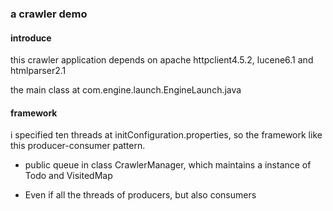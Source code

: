 ### a crawler demo

#### introduce

this crawler application depends on apache httpclient4.5.2, lucene6.1 and htmlparser2.1

the main class at com.engine.launch.EngineLaunch.java

#### framework

i specified ten threads at initConfiguration.properties, so the framework like this producer-consumer pattern.

* public queue in class CrawlerManager, which maintains a instance of Todo and VisitedMap

* Even if all the threads of producers, but also consumers
